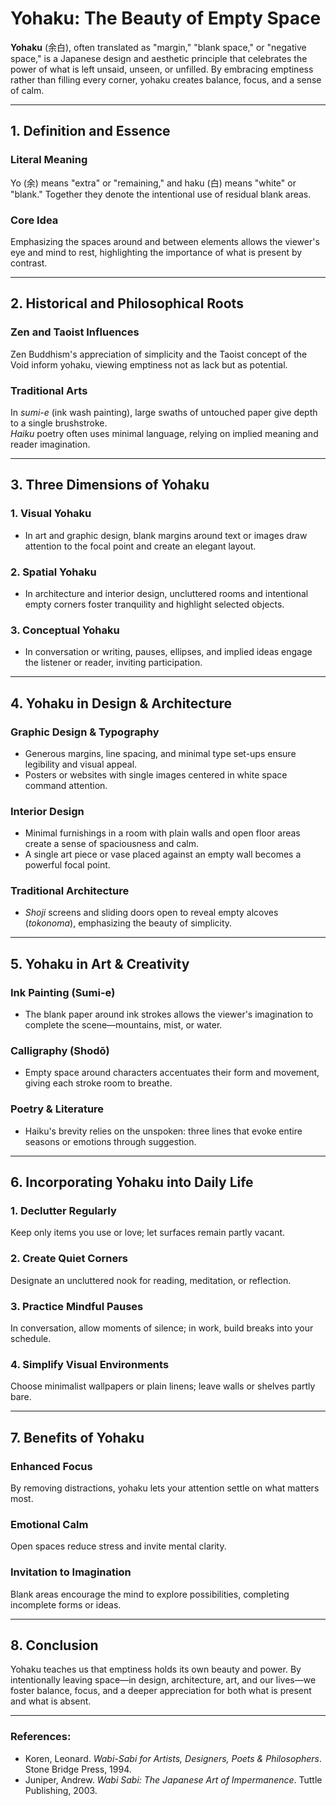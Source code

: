# Yohaku: The Beauty of Empty Space

**Yohaku** (余白), often translated as "margin," "blank space," or "negative space," is a Japanese design and aesthetic principle that celebrates the power of what is left unsaid, unseen, or unfilled. By embracing emptiness rather than filling every corner, yohaku creates balance, focus, and a sense of calm.

---

## 1. Definition and Essence

### **Literal Meaning**  
  Yo (余) means "extra" or "remaining," and haku (白) means "white" or "blank." Together they denote the intentional use of residual blank areas.

### **Core Idea**  
  Emphasizing the spaces around and between elements allows the viewer's eye and mind to rest, highlighting the importance of what is present by contrast.

---

## 2. Historical and Philosophical Roots

### **Zen and Taoist Influences**  
  Zen Buddhism's appreciation of simplicity and the Taoist concept of the Void inform yohaku, viewing emptiness not as lack but as potential.

### **Traditional Arts**  
  In *sumi-e* (ink wash painting), large swaths of untouched paper give depth to a single brushstroke.  
  *Haiku* poetry often uses minimal language, relying on implied meaning and reader imagination.

---

## 3. Three Dimensions of Yohaku

### **1. Visual Yohaku**
   - In art and graphic design, blank margins around text or images draw attention to the focal point and create an elegant layout.

### **2. Spatial Yohaku** 
   - In architecture and interior design, uncluttered rooms and intentional empty corners foster tranquility and highlight selected objects.

### **3. Conceptual Yohaku**  
   - In conversation or writing, pauses, ellipses, and implied ideas engage the listener or reader, inviting participation.

---

## 4. Yohaku in Design & Architecture

### **Graphic Design & Typography**  
  - Generous margins, line spacing, and minimal type set-ups ensure legibility and visual appeal.  
  - Posters or websites with single images centered in white space command attention.

### **Interior Design**  
  - Minimal furnishings in a room with plain walls and open floor areas create a sense of spaciousness and calm.  
  - A single art piece or vase placed against an empty wall becomes a powerful focal point.

### **Traditional Architecture**  
  - *Shoji* screens and sliding doors open to reveal empty alcoves (*tokonoma*), emphasizing the beauty of simplicity.

---

## 5. Yohaku in Art & Creativity

### **Ink Painting (Sumi-e)**  
  - The blank paper around ink strokes allows the viewer's imagination to complete the scene—mountains, mist, or water.

### **Calligraphy (Shodō)**  
  - Empty space around characters accentuates their form and movement, giving each stroke room to breathe.

### **Poetry & Literature**  
  - Haiku's brevity relies on the unspoken: three lines that evoke entire seasons or emotions through suggestion.

---

## 6. Incorporating Yohaku into Daily Life

### **1. Declutter Regularly**  
   Keep only items you use or love; let surfaces remain partly vacant.

### **2. Create Quiet Corners**  
   Designate an uncluttered nook for reading, meditation, or reflection.

### **3. Practice Mindful Pauses**  
   In conversation, allow moments of silence; in work, build breaks into your schedule.

### **4. Simplify Visual Environments**  
   Choose minimalist wallpapers or plain linens; leave walls or shelves partly bare.

---

## 7. Benefits of Yohaku

### **Enhanced Focus**  
  By removing distractions, yohaku lets your attention settle on what matters most.

### **Emotional Calm**  
  Open spaces reduce stress and invite mental clarity.

### **Invitation to Imagination**  
  Blank areas encourage the mind to explore possibilities, completing incomplete forms or ideas.

---

## 8. Conclusion

Yohaku teaches us that emptiness holds its own beauty and power. By intentionally leaving space—in design, architecture, art, and our lives—we foster balance, focus, and a deeper appreciation for both what is present and what is absent.

---

### **References:**  
- Koren, Leonard. *Wabi-Sabi for Artists, Designers, Poets & Philosophers*. Stone Bridge Press, 1994.  
- Juniper, Andrew. *Wabi Sabi: The Japanese Art of Impermanence*. Tuttle Publishing, 2003.
